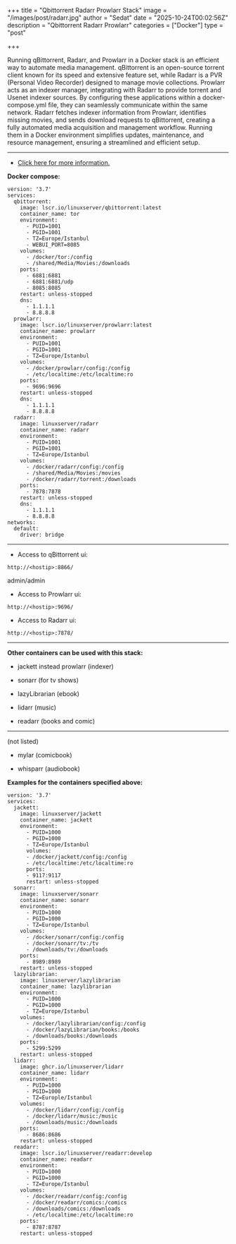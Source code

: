 +++
title = "Qbittorrent Radarr Prowlarr Stack"
image = "/images/post/radarr.jpg"
author = "Sedat"
date = "2025-10-24T00:02:56Z"
description = "Qbittorrent Radarr Prowlarr"
categories = ["Docker"]
type = "post"

+++

Running qBittorrent, Radarr, and Prowlarr in a Docker stack is an efficient way to automate media management. qBittorrent is an open-source torrent client known for its speed and extensive feature set, while Radarr is a PVR (Personal Video Recorder) designed to manage movie collections. Prowlarr acts as an indexer manager, integrating with Radarr to provide torrent and Usenet indexer sources. By configuring these applications within a docker-compose.yml file, they can seamlessly communicate within the same network. Radarr fetches indexer information from Prowlarr, identifies missing movies, and sends download requests to qBittorrent, creating a fully automated media acquisition and management workflow. Running them in a Docker environment simplifies updates, maintenance, and resource management, ensuring a streamlined and efficient setup.


***

- [Click here for more information.](https://github.com/qbittorrent/qBittorrent)

**Docker compose:**
```
version: '3.7'
services:
  qbittorrent:
    image: lscr.io/linuxserver/qbittorrent:latest
    container_name: tor
    environment:
      - PUID=1001
      - PGID=1001
      - TZ=Europe/Istanbul
      - WEBUI_PORT=8085
    volumes:
      - /docker/tor:/config
      - /shared/Media/Movies:/downloads
    ports:
      - 6881:6881
      - 6881:6881/udp
      - 8085:8085
    restart: unless-stopped
    dns:
      - 1.1.1.1
      - 8.8.8.8
  prowlarr:
    image: lscr.io/linuxserver/prowlarr:latest
    container_name: prowlarr
    environment:
      - PUID=1001
      - PGID=1001
      - TZ=Europe/Istanbul
    volumes:
      - /docker/prowlarr/config:/config
      - /etc/localtime:/etc/localtime:ro
    ports:
      - 9696:9696
    restart: unless-stopped
    dns:
      - 1.1.1.1
      - 8.8.8.8
  radarr:
    image: linuxserver/radarr
    container_name: radarr
    environment:
      - PUID=1001
      - PGID=1001
      - TZ=Europe/Istanbul
    volumes:
      - /docker/radarr/config:/config
      - /shared/Media/Movies:/movies
      - /docker/radarr/torrent:/downloads
    ports:
      - 7878:7878
    restart: unless-stopped
    dns:
      - 1.1.1.1
      - 8.8.8.8
networks:
  default:
    driver: bridge
```

***


- Access to qBittorrent ui:

`http://<hostip>:8866/`

admin/admin

- Access to Prowlarr ui:

`http://<hostip>:9696/`

- Access to Radarr ui:

`http://<hostip>:7878/`


---

**Other containers can be used with this stack:**

- jackett instead prowlarr (indexer)

- sonarr (for tv shows)

- lazyLibrarian (ebook)

- lidarr (music)

- readarr (books and comic)

***

(not listed)

- mylar (comicbook)

- whisparr (audiobook)

**Examples for the containers specified above:**

```
version: '3.7'
services:
  jackett:
    image: linuxserver/jackett
    container_name: jackett
    environment:
      - PUID=1000
      - PGID=1000
      - TZ=Europe/Istanbul
      volumes:
      - /docker/jackett/config:/config
      - /etc/localtime:/etc/localtime:ro
      ports:
      - 9117:9117
      restart: unless-stopped
  sonarr:
    image: linuxserver/sonarr
    container_name: sonarr
    environment:
      - PUID=1000
      - PGID=1000
      - TZ=Europe/Istanbul
    volumes:
      - /docker/sonarr/config:/config
      - /docker/sonarr/tv:/tv
      - /downloads/tv:/downloads
    ports:
      - 8989:8989
    restart: unless-stopped
  lazylibrarian:
    image: linuxserver/lazylibrarian
    container_name: lazylibrarian
    environment:
      - PUID=1000
      - PGID=1000
      - TZ=Europe/Istanbul
    volumes:
      - /docker/lazylibrarian/config:/config
      - /docker/lazyLibrarian/books:/books
      - /downloads/books:/downloads
    ports:
      - 5299:5299
    restart: unless-stopped
  lidarr:
    image: ghcr.io/linuxserver/lidarr
    container_name: lidarr
    environment:
      - PUID=1000
      - PGID=1000
      - TZ=Europle/Istanbul
    volumes:
      - /docker/lidarr/config:/config
      - /docker/lidarr/music:/music
      - /downloads/music:/downloads
    ports:
      - 8686:8686
    restart: unless-stopped
  readarr:
    image: lscr.io/linuxserver/readarr:develop
    container_name: readarr
    environment:
      - PUID=1000
      - PGID=1000
      - TZ=Europe/Istanbul
    volumes:
      - /docker/readarr/config:/config
      - /docker/readarr/comics:/comics
      - /downloads/comics:/downloads
      - /etc/localtime:/etc/localtime:ro
    ports:
      - 8787:8787
    restart: unless-stopped   
```
